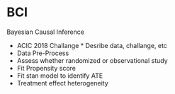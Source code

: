 # BCI
Bayesian Causal Inference

* ACIC 2018 Challange 
        * Desribe data, challange, etc
* Data Pre-Process
* Assess whether randomized or observational study
* Fit Propensity score
* Fit stan model to identify ATE
* Treatment effect heterogeneity 

